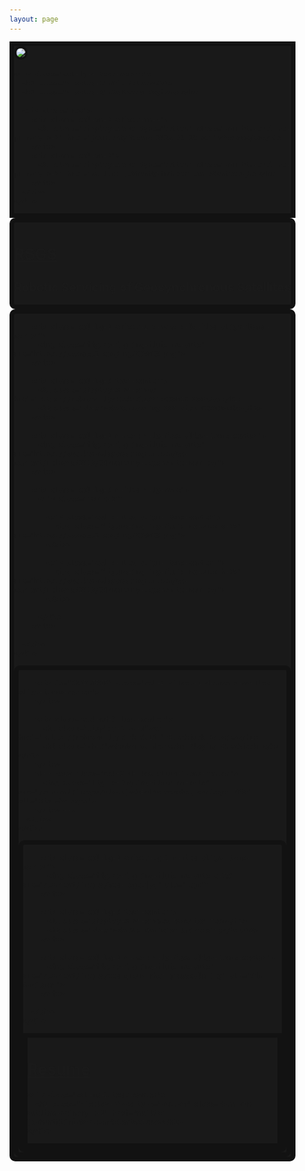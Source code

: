 ```yaml
---
layout: page
---
```

<style>
  :root {
    --main-light:#D7D9CE;
    --main-dark:#191919;
    --main-boarder:#121212;
    --color:#fff7a3;
    --color-light:#fff7a3;
    --color-dark:#062103;
  }

  .project_card {
    border-radius: 10px;
    border-style: solid;
    border-color: var(--main-boarder);
    border-width: 8px;
    background-color: var(--main-dark);
  }

  .profile_image {
    border-radius: 50px;
    border-style: solid;
    border-width: 4px;
    border-color: var(--main-boarder);
  }

  #INTRO {
    background-color: var(--main-dark);
    border-style: solid;
    border-width: 8px;
    border-color: var(--main-boarder);
  }

  #RSGS {
    background-size: cover;
    background-position: 50% 42%;
    background-repeat: no-repeat;
    background-image: url(https://images.unsplash.com/photo-1451187580459-43490279c0fa);
  }

  #COSMIC {
  }

  #CARDSTRIP {
    background-repeat: no-repeat;
    background-position: 22% 100%;
    background-attachment: fixed;
    background-image: url(/content/images/cardStrip.png); */
  }

  #VEX {
  }
</style>


<div class="container-flex">
  <div class="row align-items-center p-3" id="INTRO" >
    <div class="col-lg-3 offset-lg-1 d-flex justify-content-center justify-content-lg-end">
      <img src="https://drive.google.com/uc?export=download&id=1wASzez30pO4nMcvge6kvWWpmi8FrAgqH" class="figure-img img-fluid rounded w-75 profile_image">
      <!-- <img src="/content/images/portfolioMain.jpg" class="figure-img img-fluid rounded profile_image"> -->
    </div>

    <div class="col-lg-4 text-center">
      <h1 class="display-1">Tim Polnow</h1>
      <h1 class="display-3">Software Engineer</h1>

      <div class="row">
        <div class="col-sm-2 offset-sm-4">
          <h1 class="display-5"><a type="button" class="btn btn-outline-primary p-2" href="/content/Resume_2022_03_28.pdf">Resume</a></h1>
        </div>
        <div class="col-sm-2">
          <h1 class="display-5"><a type="button" class="btn btn-outline-primary p-2" href="mailto: jobhunt@timin8er.com">Contact</a></h1>
        </div>
      </div>
    </div>
  </div>

  <!-- RSGS Project Card -->
  <div class="row text-center m-3">
    <div id="RSGS" class="project_card col-10 offset-1 p-2">
      <h1 class="display-3 pt-5"><a href="https://rebrand.ly/r1ckr0l13r">RSGS</a></h1>
      <h2 class="pb-5"><b>Robotic Servicing of Geosynchronous Satellites</b></h1>
    </div>
  </div>

  <!-- Cosmic KSP Project Card -->
  <div class="row text-center m-3">
    <div id="COSMIC" class="project_card col-10 offset-1">
      <div class="row p-2">

        <div class="col-lg-2 offset-1 d-none d-lg-flex align-items-center">
          <img class="figure-img img-fluid mx-auto" src="https://cosmosc2.com/img/COSMOS.png">
        </div>

        <div class="col-lg-6 text-center">
          <h1 class="display-3 pt-5"><a href="https://rebrand.ly/r1ckr0l13r">COSMIC KSP</a></h1>
          <h2 class="pb-5"><b>Commanding KSP with COSMOS</b></h2>
        </div>

        <div class="col-lg-2 d-none d-lg-flex align-items-center">
          <img class="figure-img img-fluid mx-auto" src="https://www.kerbalspaceprogram.com/wp-content/uploads/2019/08/mercury-logo-white-new.png">
        </div>

        <div class="col-lg-6 d-flex d-lg-none">
          <div class="row p-2">

            <div class="col d-flex align-items-center">
              <img class="figure-img img-fluid mx-auto w-75" src="https://cosmosc2.com/img/COSMOS.png">
            </div>

            <div class="col d-flex align-items-center ">
              <img class="figure-img img-fluid mx-auto h-75" src="https://www.kerbalspaceprogram.com/wp-content/uploads/2019/08/mercury-logo-white-new.png">
            </div>

          </div>
        </div>

      </div>
    </div>
  </div>

  <!-- Blackjack Bot Project Card -->
  <div class="row text-center m-3">
    <div class="project_card col-10 offset-1">
      <div class="row p-2">

        <div id="CARDSTRIP" class="col-2 offset-1 d-none d-md-flex align-items-center">
        </div>

        <div class="col-md-6 text-center">
          <h1 class="display-3 pt-5"><a href="https://rebrand.ly/r1ckr0l13r">Blackjack Bot</a></h1>
          <h2 class="pb-5"><b>Neural Networks Playing Blackjack.</b></h2>
        </div>
        <!-- <div class="col-2 d-flex align-items-center">
          <img class="figure-img img-fluid mx-auto" src="/content/images/blackjackBotScreenshot_abridged.PNG" alt="Sim Abridged">
        </div> -->
      </div>
    </div>
  </div>

  <!-- VEX Project Card -->
  <div class="row text-center m-3">
    <div id="VEX" class="project_card col-10 offset-1 h-100">
      <div class="row p-2">

        <div class="col-lg-2 offset-lg-1 d-flex align-items-center">
          <img class="figure-img img-fluid mx-auto w-75" src="/content/images/Vex-Logo.jpg" alt="Logo">
        </div>

        <div class="col-lg-6 text-center">
          <h1 class="display-3 pt-5">Vex Robotics Team</h1>
          <h2 class="pb-5"><b>Old Dominion University</b></h2>
        </div>

        <div class="col-lg-2 d-none d-lg-flex align-items-center">
          <img class="figure-img img-fluid mx-auto" src="/content/images/vex_group_shot_greyscale.jpg" alt="Sim Abridged">
        </div>

      </div>
    </div>
  </div>


  <!-- Footer -->
  <div class="row align-items-center p-3" id="INTRO" >
    <div class="col-md-2 offset-sm-4 text-center">
      <h1 class="display-5"><a type="button" class="btn btn-outline-primary p-2" href="/content/Resume_2022_03_28.pdf">Resume</a></h1>
    </div>

    <div class="col-md-2 text-center">
      <h1 class="display-5"><a type="button" class="btn btn-outline-primary p-2" href="mailto: jobhunt@timin8er.com">Contact</a></h1>
    </div>

  </div>

</div>
